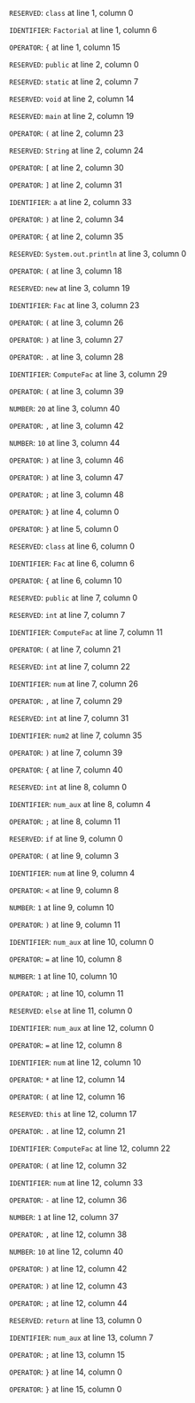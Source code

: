
`RESERVED`: `class` at line 1, column 0

`IDENTIFIER`: `Factorial` at line 1, column 6

`OPERATOR`: `{` at line 1, column 15

`RESERVED`: `public` at line 2, column 0

`RESERVED`: `static` at line 2, column 7

`RESERVED`: `void` at line 2, column 14

`RESERVED`: `main` at line 2, column 19

`OPERATOR`: `(` at line 2, column 23

`RESERVED`: `String` at line 2, column 24

`OPERATOR`: `[` at line 2, column 30

`OPERATOR`: `]` at line 2, column 31

`IDENTIFIER`: `a` at line 2, column 33

`OPERATOR`: `)` at line 2, column 34

`OPERATOR`: `{` at line 2, column 35

`RESERVED`: `System.out.println` at line 3, column 0

`OPERATOR`: `(` at line 3, column 18

`RESERVED`: `new` at line 3, column 19

`IDENTIFIER`: `Fac` at line 3, column 23

`OPERATOR`: `(` at line 3, column 26

`OPERATOR`: `)` at line 3, column 27

`OPERATOR`: `.` at line 3, column 28

`IDENTIFIER`: `ComputeFac` at line 3, column 29

`OPERATOR`: `(` at line 3, column 39

`NUMBER`: `20` at line 3, column 40

`OPERATOR`: `,` at line 3, column 42

`NUMBER`: `10` at line 3, column 44

`OPERATOR`: `)` at line 3, column 46

`OPERATOR`: `)` at line 3, column 47

`OPERATOR`: `;` at line 3, column 48

`OPERATOR`: `}` at line 4, column 0

`OPERATOR`: `}` at line 5, column 0

`RESERVED`: `class` at line 6, column 0

`IDENTIFIER`: `Fac` at line 6, column 6

`OPERATOR`: `{` at line 6, column 10

`RESERVED`: `public` at line 7, column 0

`RESERVED`: `int` at line 7, column 7

`IDENTIFIER`: `ComputeFac` at line 7, column 11

`OPERATOR`: `(` at line 7, column 21

`RESERVED`: `int` at line 7, column 22

`IDENTIFIER`: `num` at line 7, column 26

`OPERATOR`: `,` at line 7, column 29

`RESERVED`: `int` at line 7, column 31

`IDENTIFIER`: `num2` at line 7, column 35

`OPERATOR`: `)` at line 7, column 39

`OPERATOR`: `{` at line 7, column 40

`RESERVED`: `int` at line 8, column 0

`IDENTIFIER`: `num_aux` at line 8, column 4

`OPERATOR`: `;` at line 8, column 11

`RESERVED`: `if` at line 9, column 0

`OPERATOR`: `(` at line 9, column 3

`IDENTIFIER`: `num` at line 9, column 4

`OPERATOR`: `<` at line 9, column 8

`NUMBER`: `1` at line 9, column 10

`OPERATOR`: `)` at line 9, column 11

`IDENTIFIER`: `num_aux` at line 10, column 0

`OPERATOR`: `=` at line 10, column 8

`NUMBER`: `1` at line 10, column 10

`OPERATOR`: `;` at line 10, column 11

`RESERVED`: `else` at line 11, column 0

`IDENTIFIER`: `num_aux` at line 12, column 0

`OPERATOR`: `=` at line 12, column 8

`IDENTIFIER`: `num` at line 12, column 10

`OPERATOR`: `*` at line 12, column 14

`OPERATOR`: `(` at line 12, column 16

`RESERVED`: `this` at line 12, column 17

`OPERATOR`: `.` at line 12, column 21

`IDENTIFIER`: `ComputeFac` at line 12, column 22

`OPERATOR`: `(` at line 12, column 32

`IDENTIFIER`: `num` at line 12, column 33

`OPERATOR`: `-` at line 12, column 36

`NUMBER`: `1` at line 12, column 37

`OPERATOR`: `,` at line 12, column 38

`NUMBER`: `10` at line 12, column 40

`OPERATOR`: `)` at line 12, column 42

`OPERATOR`: `)` at line 12, column 43

`OPERATOR`: `;` at line 12, column 44

`RESERVED`: `return` at line 13, column 0

`IDENTIFIER`: `num_aux` at line 13, column 7

`OPERATOR`: `;` at line 13, column 15

`OPERATOR`: `}` at line 14, column 0

`OPERATOR`: `}` at line 15, column 0

